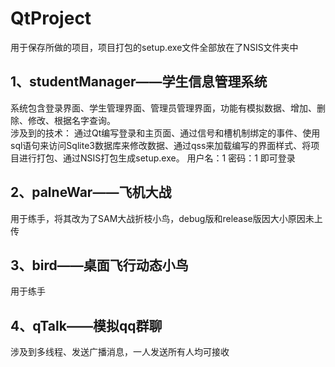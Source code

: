 # QtProject
用于保存所做的项目，项目打包的setup.exe文件全部放在了NSIS文件夹中

## 1、studentManager——学生信息管理系统
系统包含登录界面、学生管理界面、管理员管理界面，功能有模拟数据、增加、删除、修改、根据名字查询。  
涉及到的技术：
通过Qt编写登录和主页面、通过信号和槽机制绑定的事件、使用sql语句来访问Sqlite3数据库来修改数据、通过qss来加载编写的界面样式、将项目进行打包、通过NSIS打包生成setup.exe。
用户名：1  密码：1  即可登录

## 2、palneWar——飞机大战
用于练手，将其改为了SAM大战折枝小鸟，debug版和release版因大小原因未上传

## 3、bird——桌面飞行动态小鸟
用于练手

## 4、qTalk——模拟qq群聊
涉及到多线程、发送广播消息，一人发送所有人均可接收
